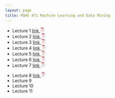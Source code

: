 ```yaml
---
layout: page
title: PQHS 471 Machine Learning and Data Mining
---
```



- Lecture 1 [link ![Lec1](./assets/pics/pdf-icon.png)](Lecture_1_intro.pdf)
- Lecture 2 [link ![Lec1](./assets/pics/pdf-icon.png)](Lecture_2_Unsup.pdf)
- Lecture 3 [link ![Lec1](./assets/pics/pdf-icon.png)](Lecture_3_clust.pdf)
- Lecture 4 [link ![Lec1](./assets/pics/pdf-icon.png)](Lecture_4_fim.pdf)
- Lecture 5 [link ![Lec1](./assets/pics/pdf-icon.png)](Lecture_5_fund_sup.pdf)
- Lecture 6 [link ![Lec1](./assets/pics/pdf-icon.png)](Lecture_6_basic_class.pdf)
- Lecture 7 [link ![Lec1](./assets/pics/pdf-icon.png)](Lecture_7_reg.pdf)
<!--  - midterm [link ![Lec1](./assets/pics/pdf-icon.png)](document.pdf) -->
- Lecture 8 [link ![Lec1](./assets/pics/pdf-icon.png)](Lecture_8_CV_boots.pdf)
- Lecture 9 
- Lecture 10 
- Lecture 11 

